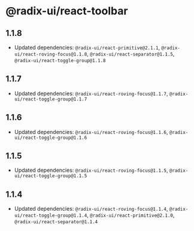 # @radix-ui/react-toolbar

## 1.1.8

- Updated dependencies: `@radix-ui/react-primitive@2.1.1`, `@radix-ui/react-roving-focus@1.1.8`, `@radix-ui/react-separator@1.1.5`, `@radix-ui/react-toggle-group@1.1.8`

## 1.1.7

- Updated dependencies: `@radix-ui/react-roving-focus@1.1.7`, `@radix-ui/react-toggle-group@1.1.7`

## 1.1.6

- Updated dependencies: `@radix-ui/react-roving-focus@1.1.6`, `@radix-ui/react-toggle-group@1.1.6`

## 1.1.5

- Updated dependencies: `@radix-ui/react-roving-focus@1.1.5`, `@radix-ui/react-toggle-group@1.1.5`

## 1.1.4

- Updated dependencies: `@radix-ui/react-roving-focus@1.1.4`, `@radix-ui/react-toggle-group@1.1.4`, `@radix-ui/react-primitive@2.1.0`, `@radix-ui/react-separator@1.1.4`
